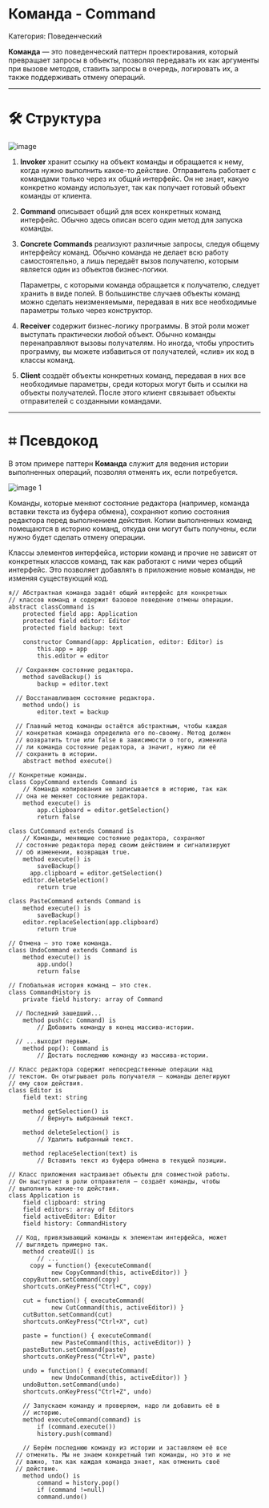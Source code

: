 # Команда - Command

Категория: Поведенческий

**Команда** — это поведенческий паттерн проектирования, который превращает запросы в объекты, позволяя передавать их как аргументы при вызове методов, ставить запросы в очередь, логировать их, а также поддерживать отмену операций.

---

# 🛠️ Структура

![image](https://github.com/user-attachments/assets/3d75c8fe-a0cd-4c0c-9100-df7e71b00c15)

1. **Invoker** хранит ссылку на объект команды и обращается к нему, когда нужно выполнить какое-то действие. Отправитель работает с командами только через их общий интерфейс. Он не знает, какую конкретно команду использует, так как получает готовый объект команды от клиента.
2. **Command** описывает общий для всех конкретных команд интерфейс. Обычно здесь описан всего один метод для запуска команды.
3. **Concrete Commands** реализуют различные запросы, следуя общему интерфейсу команд. Обычно команда не делает всю работу самостоятельно, а лишь передаёт вызов получателю, которым является один из объектов бизнес-логики.
    
    Параметры, с которыми команда обращается к получателю, следует хранить в виде полей. В большинстве случаев объекты команд можно сделать неизменяемыми, передавая в них все необходимые параметры только через конструктор.
    
4. **Receiver** содержит бизнес-логику программы. В этой роли может выступать практически любой объект. Обычно команды перенаправляют вызовы получателям. Но иногда, чтобы упростить программу, вы можете избавиться от получателей, «слив» их код в классы команд.
5. **Client** создаёт объекты конкретных команд, передавая в них все необходимые параметры, среди которых могут быть и ссылки на объекты получателей. После этого клиент связывает объекты отправителей с созданными командами.

---

# ⌗ Псевдокод

В этом примере паттерн **Команда** служит для ведения истории выполненных операций, позволяя отменять их, если потребуется.

![image 1](https://github.com/user-attachments/assets/231dee98-cc8f-48f4-a4e6-b7841ab85efe)

Команды, которые меняют состояние редактора (например, команда вставки текста из буфера обмена), сохраняют копию состояния редактора перед выполнением действия. Копии выполненных команд помещаются в историю команд, откуда они могут быть получены, если нужно будет сделать отмену операции.

Классы элементов интерфейса, истории команд и прочие не зависят от конкретных классов команд, так как работают с ними через общий интерфейс. Это позволяет добавлять в приложение новые команды, не изменяя существующий код.

```
я// Абстрактная команда задаёт общий интерфейс для конкретных
// классов команд и содержит базовое поведение отмены операции.
abstract classCommand is
	protected field app: Application
	protected field editor: Editor
	protected field backup: text

	constructor Command(app: Application, editor: Editor) is
		this.app = app
		this.editor = editor

  // Сохраняем состояние редактора.
	method saveBackup() is
		backup = editor.text

  // Восстанавливаем состояние редактора.
	method undo() is
		editor.text = backup

  // Главный метод команды остаётся абстрактным, чтобы каждая
  // конкретная команда определила его по-своему. Метод должен
  // возвратить true или false в зависимости о того, изменила
  // ли команда состояние редактора, а значит, нужно ли её
  // сохранить в истории.
	abstract method execute()

// Конкретные команды.
class CopyCommand extends Command is
	// Команда копирования не записывается в историю, так как
  // она не меняет состояние редактора.
	method execute() is
		app.clipboard = editor.getSelection()
		return false

class CutCommand extends Command is
	// Команды, меняющие состояние редактора, сохраняют
  // состояние редактора перед своим действием и сигнализируют
  // об изменении, возвращая true.
	method execute() is
		saveBackup()
	  app.clipboard = editor.getSelection()
    editor.deleteSelection()
		return true

class PasteCommand extends Command is
	method execute() is
		saveBackup()
    editor.replaceSelection(app.clipboard)
		return true

// Отмена — это тоже команда.
class UndoCommand extends Command is
	method execute() is
		app.undo()
		return false
		
// Глобальная история команд — это стек.
class CommandHistory is
	private field history: array of Command

  // Последний зашедший...
	method push(c: Command) is
		// Добавить команду в конец массива-истории.

  // ...выходит первым.
	method pop(): Command is
		// Достать последнюю команду из массива-истории.

// Класс редактора содержит непосредственные операции над
// текстом. Он отыгрывает роль получателя — команды делегируют
// ему свои действия.
class Editor is
	field text: string

	method getSelection() is
		// Вернуть выбранный текст.

	method deleteSelection() is
		// Удалить выбранный текст.

	method replaceSelection(text) is
		// Вставить текст из буфера обмена в текущей позиции.

// Класс приложения настраивает объекты для совместной работы.
// Он выступает в роли отправителя — создаёт команды, чтобы
// выполнить какие-то действия.
class Application is
	field clipboard: string
	field editors: array of Editors
	field activeEditor: Editor
	field history: CommandHistory

  // Код, привязывающий команды к элементам интерфейса, может
  // выглядеть примерно так.
	method createUI() is
		// ...
	  copy = function() {executeCommand(
			new CopyCommand(this, activeEditor)) }
    copyButton.setCommand(copy)
    shortcuts.onKeyPress("Ctrl+C", copy)

    cut = function() { executeCommand(
			new CutCommand(this, activeEditor)) }
    cutButton.setCommand(cut)
    shortcuts.onKeyPress("Ctrl+X", cut)

    paste = function() { executeCommand(
			new PasteCommand(this, activeEditor)) }
    pasteButton.setCommand(paste)
    shortcuts.onKeyPress("Ctrl+V", paste)

    undo = function() { executeCommand(
			new UndoCommand(this, activeEditor)) }
    undoButton.setCommand(undo)
    shortcuts.onKeyPress("Ctrl+Z", undo)

	// Запускаем команду и проверяем, надо ли добавить её в
	// историю.
	method executeCommand(command) is
		if (command.execute())
	    history.push(command)

	// Берём последнюю команду из истории и заставляем её все
  // отменить. Мы не знаем конкретный тип команды, но это и не
  // важно, так как каждая команда знает, как отменить своё
  // действие.
	method undo() is
		command = history.pop()
		if (command !=null)
	    command.undo()
```
